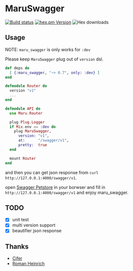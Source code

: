 MaruSwagger
===========

[![Build status](https://travis-ci.org/falood/maru_swagger.svg "Build status")](https://travis-ci.org/falood/maru_swagger)
[![hex.pm Version](https://img.shields.io/hexpm/v/maru_swagger.svg)](https://hex.pm/packages/maru_swagger)
![Hex downloads](https://img.shields.io/hexpm/dt/maru_swagger.svg "Hex downloads")


## Usage

NOTE: `maru_swagger` is only works for `:dev`

Please keep `MaruSwagger` plug out of `version` dsl.

```elixir
def deps do
  [ {:maru_swagger, "~> 0.7", only: :dev} ]
end

defmodule Router do
  version "v1"
  ...
end

defmodule API do
  use Maru.Router

  plug Plug.Logger
  if Mix.env == :dev do
    plug MaruSwagger,
      version: "v1",
      at:      "/swagger/v1",
      pretty:  true
  end

  mount Router
end
```

and then you can get json response from `curl http://127.0.0.1:4000/swagger/v1`.

open [Swagger Petstore](http://petstore.swagger.io) in your borwser and fill in `http://127.0.0.1:4000/swagger/v1` and enjoy maru_swagger.


## TODO
- [x] unit test
- [x] multi version support
- [x] beautifier json response

## Thanks

* [Cifer](https://github.com/Cifer-Y)
* [Roman Heinrich](https://github.com/mindreframer)
